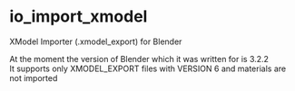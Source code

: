 # io_import_xmodel
XModel Importer (.xmodel_export) for Blender

At the moment the version of Blender which it was written for is 3.2.2\
It supports only XMODEL_EXPORT files with VERSION 6 and materials are not imported
